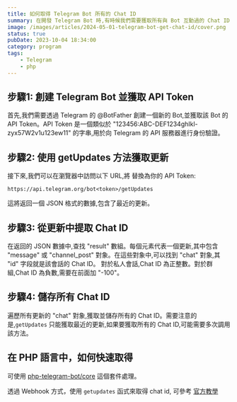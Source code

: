```yaml
---
title: 如何取得 Telegram Bot 所有的 Chat ID
summary: 在開發 Telegram Bot 時,有時候我們需要獲取所有與 Bot 互動過的 Chat ID,無論是私人對話還是群組對話。取得這些 Chat ID 對於發送廣播消息或管理會話非常有用。本文將詳細介紹如何透過 Telegram Bot API 獲取所有的 Chat ID。
image: /images/articles/2024-05-01-telegram-bot-get-chat-id/cover.png
status: true
pubDate: 2023-10-04 18:34:00
category: program
tags:
    - Telegram
    - php 
---
```


## 步驟1: 創建 Telegram Bot 並獲取 API Token
首先,我們需要透過 Telegram 的 @BotFather 創建一個新的 Bot,並獲取該 Bot 的 API Token。API Token 是一個類似於 "123456:ABC-DEF1234ghIkl-zyx57W2v1u123ew11" 的字串,用於向 Telegram 的 API 服務器進行身份驗證。

## 步驟2: 使用 getUpdates 方法獲取更新
接下來,我們可以在瀏覽器中訪問以下 URL,將 <token> 替換為你的 API Token:

`https://api.telegram.org/bot<token>/getUpdates`

這將返回一個 JSON 格式的數據,包含了最近的更新。

## 步驟3: 從更新中提取 Chat ID

在返回的 JSON 數據中,查找 "result" 數組。每個元素代表一個更新,其中包含 "message" 或 "channel_post" 對象。在這些對象中,可以找到 "chat" 對象,其 "id" 字段就是該會話的 Chat ID。
對於私人會話,Chat ID 為正整數。對於群組,Chat ID 為負數,需要在前面加 "-100"。

## 步驟4: 儲存所有 Chat ID
遍歷所有更新的 "chat" 對象,獲取並儲存所有的 Chat ID。需要注意的是,`getUpdates` 只能獲取最近的更新,如果要獲取所有的 Chat ID,可能需要多次調用該方法。

## 在 PHP 語言中，如何快速取得

可使用 [php-telegram-bot/core](https://github.com/php-telegram-bot/core) 這個套件處理。

透過 Webhook 方式，使用 `getupdates` 函式來取得 chat id, 可參考 [官方教學](https://github.com/php-telegram-bot/core?tab=readme-ov-file#getupdates-installation)


